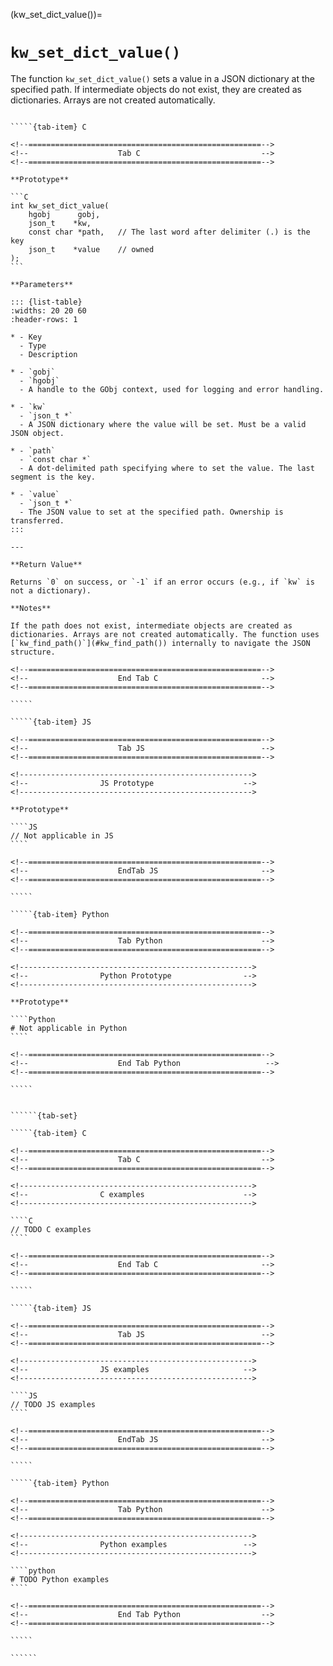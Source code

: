<!-- ============================================================== -->
(kw_set_dict_value())=
# `kw_set_dict_value()`
<!-- ============================================================== -->

The function `kw_set_dict_value()` sets a value in a JSON dictionary at the specified path. If intermediate objects do not exist, they are created as dictionaries. Arrays are not created automatically.

<!------------------------------------------------------------>
<!--                    Prototypes                          -->
<!------------------------------------------------------------>

``````{tab-set}

`````{tab-item} C

<!--====================================================-->
<!--                    Tab C                           -->
<!--====================================================-->

**Prototype**

```C
int kw_set_dict_value(
    hgobj      gobj,
    json_t    *kw,
    const char *path,   // The last word after delimiter (.) is the key
    json_t    *value    // owned
);
```

**Parameters**

::: {list-table}
:widths: 20 20 60
:header-rows: 1

* - Key
  - Type
  - Description

* - `gobj`
  - `hgobj`
  - A handle to the GObj context, used for logging and error handling.

* - `kw`
  - `json_t *`
  - A JSON dictionary where the value will be set. Must be a valid JSON object.

* - `path`
  - `const char *`
  - A dot-delimited path specifying where to set the value. The last segment is the key.

* - `value`
  - `json_t *`
  - The JSON value to set at the specified path. Ownership is transferred.
:::

---

**Return Value**

Returns `0` on success, or `-1` if an error occurs (e.g., if `kw` is not a dictionary).

**Notes**

If the path does not exist, intermediate objects are created as dictionaries. Arrays are not created automatically. The function uses [`kw_find_path()`](#kw_find_path()) internally to navigate the JSON structure.

<!--====================================================-->
<!--                    End Tab C                       -->
<!--====================================================-->

`````

`````{tab-item} JS

<!--====================================================-->
<!--                    Tab JS                          -->
<!--====================================================-->

<!---------------------------------------------------->
<!--                JS Prototype                    -->
<!---------------------------------------------------->

**Prototype**

````JS
// Not applicable in JS
````

<!--====================================================-->
<!--                    EndTab JS                       -->
<!--====================================================-->

`````

`````{tab-item} Python

<!--====================================================-->
<!--                    Tab Python                      -->
<!--====================================================-->

<!---------------------------------------------------->
<!--                Python Prototype                -->
<!---------------------------------------------------->

**Prototype**

````Python
# Not applicable in Python
````

<!--====================================================-->
<!--                    End Tab Python                   -->
<!--====================================================-->

`````

``````

<!------------------------------------------------------------>
<!--                    Examples                            -->
<!------------------------------------------------------------>

```````{dropdown} Examples

``````{tab-set}

`````{tab-item} C

<!--====================================================-->
<!--                    Tab C                           -->
<!--====================================================-->

<!---------------------------------------------------->
<!--                C examples                      -->
<!---------------------------------------------------->

````C
// TODO C examples
````

<!--====================================================-->
<!--                    End Tab C                       -->
<!--====================================================-->

`````

`````{tab-item} JS

<!--====================================================-->
<!--                    Tab JS                          -->
<!--====================================================-->

<!---------------------------------------------------->
<!--                JS examples                     -->
<!---------------------------------------------------->

````JS
// TODO JS examples
````

<!--====================================================-->
<!--                    EndTab JS                       -->
<!--====================================================-->

`````

`````{tab-item} Python

<!--====================================================-->
<!--                    Tab Python                      -->
<!--====================================================-->

<!---------------------------------------------------->
<!--                Python examples                 -->
<!---------------------------------------------------->

````python
# TODO Python examples
````

<!--====================================================-->
<!--                    End Tab Python                  -->
<!--====================================================-->

`````

``````

```````
